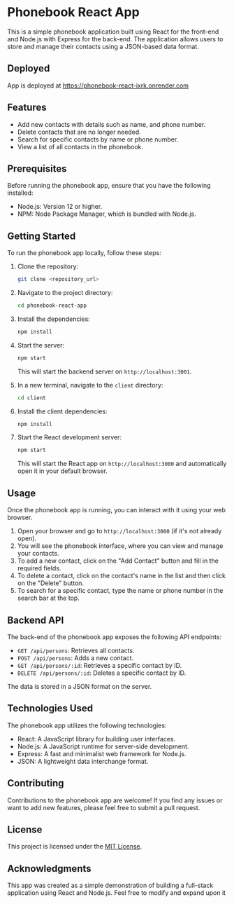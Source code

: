 # Phonebook React App

This is a simple phonebook application built using React for the front-end and Node.js with Express for the back-end. The application allows users to store and manage their contacts using a JSON-based data format.

## Deployed
App is deployed at https://phonebook-react-ixrk.onrender.com

## Features

- Add new contacts with details such as name, and phone number.
- Delete contacts that are no longer needed.
- Search for specific contacts by name or phone number.
- View a list of all contacts in the phonebook.

## Prerequisites

Before running the phonebook app, ensure that you have the following installed:

- Node.js: Version 12 or higher.
- NPM: Node Package Manager, which is bundled with Node.js.

## Getting Started

To run the phonebook app locally, follow these steps:

1. Clone the repository:

   ```bash
   git clone <repository_url>
   ```

2. Navigate to the project directory:

   ```bash
   cd phonebook-react-app
   ```

3. Install the dependencies:

   ```bash
   npm install
   ```

4. Start the server:

   ```bash
   npm start
   ```

   This will start the backend server on `http://localhost:3001`.

5. In a new terminal, navigate to the `client` directory:

   ```bash
   cd client
   ```

6. Install the client dependencies:

   ```bash
   npm install
   ```

7. Start the React development server:

   ```bash
   npm start
   ```

   This will start the React app on `http://localhost:3000` and automatically open it in your default browser.

## Usage

Once the phonebook app is running, you can interact with it using your web browser.

1. Open your browser and go to `http://localhost:3000` (if it's not already open).
2. You will see the phonebook interface, where you can view and manage your contacts.
3. To add a new contact, click on the "Add Contact" button and fill in the required fields.
5. To delete a contact, click on the contact's name in the list and then click on the "Delete" button.
6. To search for a specific contact, type the name or phone number in the search bar at the top.

## Backend API

The back-end of the phonebook app exposes the following API endpoints:

- `GET /api/persons`: Retrieves all contacts.
- `POST /api/persons`: Adds a new contact.
- `GET /api/persons/:id`: Retrieves a specific contact by ID.
- `DELETE /api/persons/:id`: Deletes a specific contact by ID.

The data is stored in a JSON format on the server.

## Technologies Used

The phonebook app utilizes the following technologies:

- React: A JavaScript library for building user interfaces.
- Node.js: A JavaScript runtime for server-side development.
- Express: A fast and minimalist web framework for Node.js.
- JSON: A lightweight data interchange format.

## Contributing

Contributions to the phonebook app are welcome! If you find any issues or want to add new features, please feel free to submit a pull request.

## License

This project is licensed under the [MIT License](LICENSE).

## Acknowledgments

This app was created as a simple demonstration of building a full-stack application using React and Node.js. Feel free to modify and expand upon it
